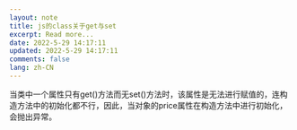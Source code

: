 ```yaml
---
layout: note
title: js的class关于get与set
excerpt: Read more...
date: 2022-5-29 14:17:11
updated: 2022-5-29 14:17:11
comments: false
lang: zh-CN
---
```


当类中一个属性只有get()方法而无set()方法时，该属性是无法进行赋值的，连构造方法中的初始化都不行，因此，当对象的price属性在构造方法中进行初始化，会抛出异常。
  